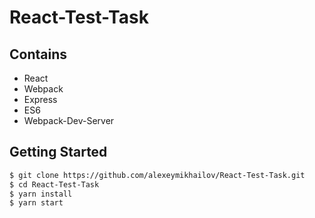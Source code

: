 # React-Test-Task

## Contains

* React 
* Webpack 
* Express
* ES6
* Webpack-Dev-Server

## Getting Started

```sh
$ git clone https://github.com/alexeymikhailov/React-Test-Task.git
$ cd React-Test-Task
$ yarn install
$ yarn start
``` 